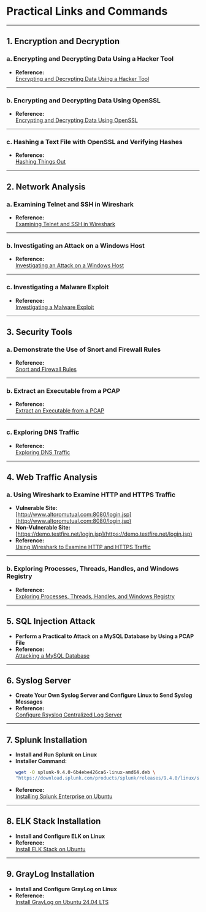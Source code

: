 # Practical Links and Commands

---

## **1. Encryption and Decryption**

### **a. Encrypting and Decrypting Data Using a Hacker Tool**
- **Reference:**  
  [Encrypting and Decrypting Data Using a Hacker Tool](https://itexamanswers.net/9-1-1-7-lab-encrypting-and-decrypting-data-using-a-hacker-tool-instructor-version.html)

---

### **b. Encrypting and Decrypting Data Using OpenSSL**
- **Reference:**  
  [Encrypting and Decrypting Data Using OpenSSL](https://www.studocu.com/en-au/document/holmesglen-institute-of-tafe/cyber-security/9116-lab-encrypting-and-decrypting-data-using-open-ssl/55246450)

---

### **c. Hashing a Text File with OpenSSL and Verifying Hashes**
- **Reference:**  
  [Hashing Things Out](https://itexamanswers.net/21-1-6-lab-hashing-things-out-answers.html)

---

## **2. Network Analysis**

### **a. Examining Telnet and SSH in Wireshark**
- **Reference:**  
  [Examining Telnet and SSH in Wireshark](https://itexamanswers.net/9-1-1-8-lab-examining-telnet-and-ssh-in-wireshark-instructor-version.html)

---

### **b. Investigating an Attack on a Windows Host**
- **Reference:**  
  [Investigating an Attack on a Windows Host](https://itexamanswers.net/27-2-16-lab-investigating-an-attack-on-a-windows-host-answers.html)

---

### **c. Investigating a Malware Exploit**
- **Reference:**  
  [Investigating a Malware Exploit](https://itexamanswers.net/27-2-15-lab-investigating-a-malware-exploit-answers.html)

---

## **3. Security Tools**

### **a. Demonstrate the Use of Snort and Firewall Rules**
- **Reference:**  
  [Snort and Firewall Rules](https://itexamanswers.net/26-1-7-lab-snort-and-firewall-rules-answers.html)

---

### **b. Extract an Executable from a PCAP**
- **Reference:**  
  [Extract an Executable from a PCAP](https://itexamanswers.net/27-2-10-lab-extract-an-executable-from-a-pcap-answers.html)

---

### **c. Exploring DNS Traffic**
- **Reference:**  
  [Exploring DNS Traffic](https://itexamanswers.net/3-8-8-lab-explore-dns-traffic-answers.html)

---

## **4. Web Traffic Analysis**

### **a. Using Wireshark to Examine HTTP and HTTPS Traffic**
- **Vulnerable Site:**  
  [http://www.altoromutual.com:8080/login.jsp](http://www.altoromutual.com:8080/login.jsp)
- **Non-Vulnerable Site:**  
  [https://demo.testfire.net/login.jsp](https://demo.testfire.net/login.jsp)
- **Reference:**  
  [Using Wireshark to Examine HTTP and HTTPS Traffic](https://itexamanswers.net/10-6-7-lab-using-wireshark-to-examine-http-and-https-traffic-answers.html)

---

### **b. Exploring Processes, Threads, Handles, and Windows Registry**
- **Reference:**  
  [Exploring Processes, Threads, Handles, and Windows Registry](https://itexamanswers.net/3-2-11-lab-exploring-processes-threads-handles-and-windows-registry-answers.html)

---

## **5. SQL Injection Attack**
- **Perform a Practical to Attack on a MySQL Database by Using a PCAP File**
- **Reference:**  
  [Attacking a MySQL Database](https://itexamanswers.net/7-3-2-4-lab-attacking-a-mysql-database-instructor-version.html)

---

## **6. Syslog Server**
- **Create Your Own Syslog Server and Configure Linux to Send Syslog Messages**
- **Reference:**  
  [Configure Rsyslog Centralized Log Server](https://computingpost.medium.com/configure-rsyslog-centralized-log-server-on-ubuntu-22-04-20-04-18-04-b5222129b3f3)

---

## **7. Splunk Installation**
- **Install and Run Splunk on Linux**
- **Installer Command:**
  ```bash
  wget -O splunk-9.4.0-6b4ebe426ca6-linux-amd64.deb \
  "https://download.splunk.com/products/splunk/releases/9.4.0/linux/splunk-9.4.0-6b4ebe426ca6-linux-amd64.deb"
  ```
- **Reference:**  
  [Installing Splunk Enterprise on Ubuntu](https://medium.com/@dannyopara/installing-splunk-enterprise-on-ubuntu-step-by-step-guide-b545982038c3)

---

## **8. ELK Stack Installation**
- **Install and Configure ELK on Linux**
- **Reference:**  
  [Install ELK Stack on Ubuntu](https://medium.com/@redswitches/how-to-install-elk-stack-on-ubuntu-20-04-22-04-2c4f13a08c63)

---

## **9. GrayLog Installation**
- **Install and Configure GrayLog on Linux**
- **Reference:**  
  [Install GrayLog on Ubuntu 24.04 LTS](https://www.chirags.in/tutorial/index.php/97/how-to-install-graylog-on-ubuntu-24-04-lts-step-by-step)
